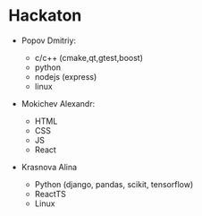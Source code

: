 # Hackaton
- Popov Dmitriy:
    - c/c++ (cmake,qt,gtest,boost)
    - python
    - nodejs (express)
    - linux
- Mokichev Alexandr:
	- HTML
	- CSS
	- JS
	- React

- Krasnova Alina
    - Python (django, pandas, scikit, tensorflow)
    - ReactTS
    - Linux
